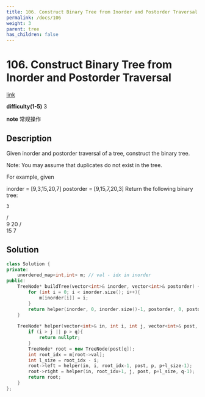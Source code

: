 ```yaml
---
title: 106. Construct Binary Tree from Inorder and Postorder Traversal
permalink: /docs/106
weight: 3
parent: tree
has_children: false
---
```

# 106. Construct Binary Tree from Inorder and Postorder Traversal
[link](https://leetcode.com/problems/construct-binary-tree-from-inorder-and-postorder-traversal/)

**difficulty(1-5)**
3

**note**
常规操作
## Description
Given inorder and postorder traversal of a tree, construct the binary tree.

Note:
You may assume that duplicates do not exist in the tree.

For example, given

inorder = [9,3,15,20,7]
postorder = [9,15,7,20,3]
Return the following binary tree:

    3
   / \
  9  20
    /  \
   15   7

## Solution
```c++
class Solution {
private:
    unordered_map<int,int> m; // val - idx in inorder
public:
    TreeNode* buildTree(vector<int>& inorder, vector<int>& postorder) {
        for (int i = 0; i < inorder.size(); i++){
            m[inorder[i]] = i;
        }
        return helper(inorder, 0, inorder.size()-1, postorder, 0, postorder.size()-1);
    }
    
    TreeNode* helper(vector<int>& in, int i, int j, vector<int>& post, int p, int q){
        if (i > j || p > q){
            return nullptr;
        }
        TreeNode* root = new TreeNode(post[q]);
        int root_idx = m[root->val];
        int l_size = root_idx - i;
        root->left = helper(in, i, root_idx-1, post, p, p+l_size-1);
        root->right = helper(in, root_idx+1, j, post, p+l_size, q-1);
        return root;
    }
};
```